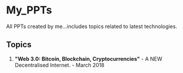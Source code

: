 # My_PPTs
All PPTs created by me...includes topics related to latest technologies.

## Topics
1. **"Web 3.0: Bitcoin, Blockchain, Cryptocurrencies"** - A NEW Decentralised Internet. - March 2018
